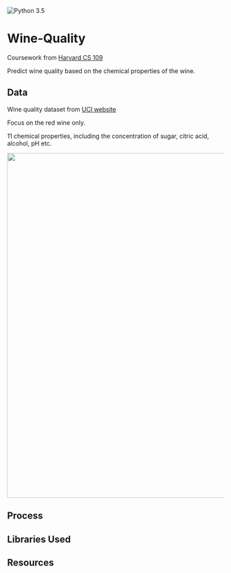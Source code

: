![Python 3.5](https://img.shields.io/badge/python-3.5-blue.svg)

# Wine-Quality
Coursework from [Harvard CS 109](http://nbviewer.jupyter.org/github/cs109/2014/blob/master/homework/HW5.ipynb)

Predict wine quality based on the chemical properties of the wine.

## Data
Wine quality dataset from [UCI website](https://archive.ics.uci.edu/ml/machine-learning-databases/wine-quality/)

Focus on the red wine only.

11 chemical properties, including the concentration of sugar, citric acid, alcohol, pH etc.
<p align="justify">
  <img src="https://github.com/xuwenyihust/Wine-Quality/blob/master/graphs/head.JPG" width="800"/>
</p>

## Process

## Libraries Used

## Resources
